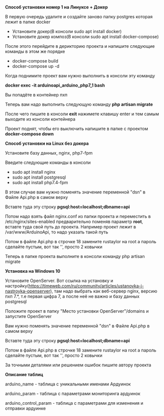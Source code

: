 <p><strong>Способ установки номер 1 на Линуксе + Докер</strong></p>

В первую очередь удалите и создайте заново папку postgres которая лежит в папке docker

<ul>
<li>Установите докер(В консоли sudo apt install docker)</li>
<li>Установите докер композ(В консоли sudo apt install docker-compose)</li>
</ul>
<p>После этого перейдите в дерикторию проекта и напишите следующие команды в этом же порядке</p>
<ul>
<li>docker-compose build</li>
<li>docker-compose up -d</li>
</ul>

Когда поднимите проект вам нужно выполнить в консоли эту команду
<p><strong>docker exec -it arduinoapi_arduino_php7_1 bash</strong></p>

Вы попадёте в контейнер пхп

Теперь вам надо выполнить следующую команду <strong>php artisan migrate</strong>

После чего пишите в консоли <strong>exit</strong> нажимете клавишу enter и тем самым выходите из консоли контейнера

Проект поднят, чтобы его выключить напишите в папке с проектом <strong>docker-compose down</strong>

<p><strong>Способ установки на Linux без докера</strong></p>

Установите базу данных, nginx, php7-fpm
<p>Введите следующие команды в консоли</p>
<ul>
<li>sudo apt install nginx</li>
<li>sudo apt install postgresql</li>
<li>sudo apt install php7.4-fpm</li>
</ul>

В этом случае вам нужно поменять значение переменной "dsn" в Файле Api.php в самом верху
<p>Вставте туда эту строку <strong>pgsql:host=localhost;dbname=api</strong></p>

Потом надо взять файл nginx.conf из папки проекта и переместить в /etc/nginx/sites-enabled предварительно поменяв параметр 
<strong>root</strong>, вставте туда свой путь до проекта. Например проект лежит в /var/www/ArduinoApi, то надо указать такой путь

Потом в файле Api.php в строчке 18 замените rustaylor на root а пароль сделайте пустым, вот так '', просто 2 ковычки

Теперь в папке проекта выполните в консоли команду php artisan migrate 

<p><strong>Установка на Windows 10</strong></p>

Установите OpenServer. Вот ссылка на установку и настройку(https://timeweb.com/ru/community/articles/ustanovka-i-nastroyka-openserver),
там надо выбрать как веб-сервер nginx, версию пхп 7.*, т.е первая цифра 7, а после неё не важно
и базу данных postgresql

Положите проект в папку "Место установки OpenServer"/domains и запустите OpenServer

Вам нужно поменять значение переменной "dsn" в Файле Api.php в самом верху
<p>Вставте туда эту строку <strong>pgsql:host=localhost;dbname=api</strong></p>
Потом в файле Api.php в строчке 18 замените rustaylor на root а пароль сделайте пустым, вот так '', просто 2 ковычки


За точными деталями или решением ошибок пишите автору проекта

<p><strong>Описание таблиц</strong></p>

arduino_name - таблица с уникальными именами Ардуинок

arduino_param - таблица с параметрами мониторинга ардуинок

arduino_control_param - таблица с параметрами для изменения и отправки ардуинке